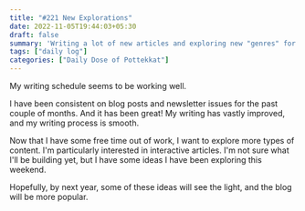 ```yaml
---
title: "#221 New Explorations"
date: 2022-11-05T19:44:03+05:30
draft: false
summary: 'Writing a lot of new articles and exploring new "genres" for articles.'
tags: ["daily log"]
categories: ["Daily Dose of Pottekkat"]
---
```


My writing schedule seems to be working well.

I have been consistent on blog posts and newsletter issues for the past couple of months. And it has been great! My writing has vastly improved, and my writing process is smooth.

Now that I have some free time out of work, I want to explore more types of content. I'm particularly interested in interactive articles. I'm not sure what I'll be building yet, but I have some ideas I have been exploring this weekend.

Hopefully, by next year, some of these ideas will see the light, and the blog will be more popular.
